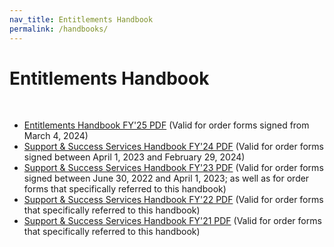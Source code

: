 ```yaml
---
nav_title: Entitlements Handbook
permalink: /handbooks/
---
```


# Entitlements Handbook
<br>

- [Entitlements Handbook FY'25 PDF][5] (Valid for order forms signed from March 4, 2024)
- [Support & Success Services Handbook FY'24 PDF][4] (Valid for order forms signed between April 1, 2023 and February 29, 2024)
- [Support & Success Services Handbook FY'23 PDF][3] (Valid for order forms signed between June 30, 2022 and April 1, 2023; as well as for order forms that specifically referred to this handbook)
- [Support & Success Services Handbook FY'22 PDF][2] (Valid for order forms that specifically referred to this handbook)
- [Support & Success Services Handbook FY'21 PDF][1] (Valid for order forms that specifically referred to this handbook)

[5]: {{site.baseurl}}/assets/download_file/Braze_Entitlements_Handbook_24.pdf
[4]: {{site.baseurl}}/assets/download_file/Braze_Success_and_Support_Services_Handbook_24_2.pdf
[3]: {{site.baseurl}}/assets/download_file/Braze_Success_and_Support_Services_Handbook_23v17.pdf
[2]: {{site.baseurl}}/assets/download_file/Braze_Success_and_Support_Services_Handbook_22.pdf
[1]: {{site.baseurl}}/assets/download_file/Braze_Success_and_Support_Services_Handbook_21.pdf

